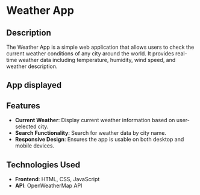 # Weather App

## Description

The Weather App is a simple web application that allows users to check the current weather conditions of any city around the world. 
It provides real-time weather data including temperature, humidity, wind speed, and weather description.

## App displayed 


## Features

- **Current Weather**: Display current weather information based on user-selected city.
- **Search Functionality**: Search for weather data by city name.
- **Responsive Design**: Ensures the app is usable on both desktop and mobile devices.

## Technologies Used

- **Frontend**: HTML, CSS, JavaScript
- **API**: OpenWeatherMap API


